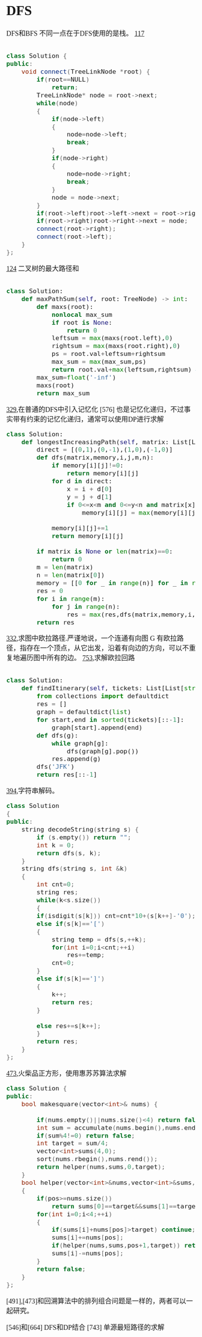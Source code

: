 <font face="楷体">
<font size=4>

# DFS
DFS和BFS 不同一点在于DFS使用的是栈。
[117](https://leetcode-cn.com/problems/populating-next-right-pointers-in-each-node-ii/)
```c++
 
class Solution {
public:
    void connect(TreeLinkNode *root) {
        if(root==NULL)
            return;
        TreeLinkNode* node = root->next;
        while(node)
        {
            if(node->left)
            {
                node=node->left;
                break;
            }
            if(node->right)
            {
                node=node->right;
                break;
            }
            node = node->next;
        }
        if(root->left)root->left->next = root->right?root->right:node;
        if(root->right)root->right->next = node;
        connect(root->right);
        connect(root->left);
    }
};

```
[124](https://leetcode-cn.com/problems/binary-tree-maximum-path-sum/) 二叉树的最大路径和
```python

class Solution:
    def maxPathSum(self, root: TreeNode) -> int:
        def maxs(root):
            nonlocal max_sum
            if root is None:
                return 0
            leftsum = max(maxs(root.left),0)
            rightsum = max(maxs(root.right),0)
            ps = root.val+leftsum+rightsum
            max_sum = max(max_sum,ps)
            return root.val+max(leftsum,rightsum) # 选取从当前节点出发，左边路径和右边路径中的最大值
        max_sum=float('-inf')
        maxs(root)
        return max_sum
```
[329](https://leetcode-cn.com/tag/depth-first-search/),在普通的DFS中引入记忆化
[576] 也是记忆化递归，不过事实带有约束的记忆化递归，通常可以使用DP进行求解

```python
class Solution:
    def longestIncreasingPath(self, matrix: List[List[int]]) -> int:
        direct = [(0,1),(0,-1),(1,0),(-1,0)]
        def dfs(matrix,memory,i,j,m,n):
            if memory[i][j]!=0:
                return memory[i][j]
            for d in direct:
                x = i + d[0]
                y = j + d[1]
                if 0<=x<m and 0<=y<n and matrix[x][y]>matrix[i][j]:
                    memory[i][j] = max(memory[i][j],dfs(matrix,memory,x,y,m,n))  # 记忆化搜索

            memory[i][j]+=1
            return memory[i][j]
        
        if matrix is None or len(matrix)==0:
            return 0
        m = len(matrix)
        n = len(matrix[0])
        memory = [[0 for _ in range(n)] for _ in range(m)]
        res = 0
        for i in range(m):
            for j in range(n):
                res = max(res,dfs(matrix,memory,i,j,m,n))
        return res
```

[332](https://leetcode-cn.com/problems/reconstruct-itinerary/solution/javadfsjie-fa-by-pwrliang/),求图中欧拉路径.严谨地说，一个连通有向图 G 有欧拉路径，指存在一个顶点，从它出发，沿着有向边的方向，可以不重复地遍历图中所有的边。
[753](https://leetcode-cn.com/problems/cracking-the-safe/),求解欧拉回路

```python

class Solution:
    def findItinerary(self, tickets: List[List[str]]) -> List[str]:
        from collections import defaultdict
        res = []
        graph = defaultdict(list)
        for start,end in sorted(tickets)[::-1]:
            graph[start].append(end)
        def dfs(g):
            while graph[g]:
                dfs(graph[g].pop())
            res.append(g)
        dfs('JFK')
        return res[::-1]
```

[394](https://leetcode-cn.com/problems/decode-string/),字符串解码。
```c++
class Solution
{
public:
	string decodeString(string s) {
		if (s.empty()) return "";
		int k = 0;
		return dfs(s, k);
	}
	string dfs(string s, int &k)
	{
        int cnt=0;
        string res;
        while(k<s.size())
        {
		if(isdigit(s[k])) cnt=cnt*10+(s[k++]-'0');
        else if(s[k]=='[')
        {
            string temp = dfs(s,++k);
            for(int i=0;i<cnt;++i)
                res+=temp;
            cnt=0;
        }
        else if(s[k]==']')
        {
            k++;
            return res;
        }
        
        else res+=s[k++];
        }
        return res;
	}
};

```

[473](https://leetcode-cn.com/problems/matchsticks-to-square/),火柴品正方形，使用惠苏苏算法求解
```c++
class Solution {
public:
    bool makesquare(vector<int>& nums) {
        
        if(nums.empty()||nums.size()<4) return false;
        int sum = accumulate(nums.begin(),nums.end(),0);
        if(sum%4!=0) return false;
        int target = sum/4;
        vector<int>sums(4,0);
        sort(nums.rbegin(),nums.rend());
        return helper(nums,sums,0,target);
    }
    bool helper(vector<int>&nums,vector<int>&sums,int pos,int target)
    {
        if(pos>=nums.size())
            return sums[0]==target&&sums[1]==target&&sums[2]==target;
        for(int i=0;i<4;++i)
        {
            if(sums[i]+nums[pos]>target) continue;
            sums[i]+=nums[pos];
            if(helper(nums,sums,pos+1,target)) return true;
            sums[i]-=nums[pos];
        }
        return false;
    }
};
```
[491],[473]和回溯算法中的排列组合问题是一样的，两者可以一起研究。

[546]和[664] DFS和DP结合
[743] 单源最短路径的求解

</font>
</font>